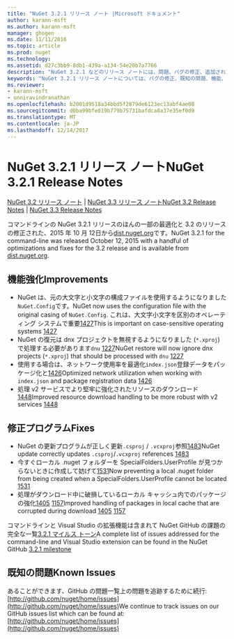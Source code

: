 ```yaml
---
title: "NuGet 3.2.1 リリース ノート |Microsoft ドキュメント"
author: karann-msft
ms.author: karann-msft
manager: ghogen
ms.date: 11/11/2016
ms.topic: article
ms.prod: nuget
ms.technology: 
ms.assetid: d27c3bb9-8db1-439a-a134-54e20b7a7766
description: "NuGet 3.2.1 などのリリース ノートには、問題、バグの修正、追加された機能、および Dcr が知られています。"
keywords: "NuGet 3.2.1 リリース ノートについては、バグの修正、既知の問題、機能、Dcr を追加します。"
ms.reviewer:
- karann-msft
- unniravindranathan
ms.openlocfilehash: b2001d9518a34bbd5f2879de6123ec13abf4ae08
ms.sourcegitcommit: d0ba99bfe019b779b75731bafdca8a37e35ef0d9
ms.translationtype: MT
ms.contentlocale: ja-JP
ms.lasthandoff: 12/14/2017
---
```

# <a name="nuget-321-release-notes"></a><span data-ttu-id="0c066-104">NuGet 3.2.1 リリース ノート</span><span class="sxs-lookup"><span data-stu-id="0c066-104">NuGet 3.2.1 Release Notes</span></span>

<span data-ttu-id="0c066-105">[NuGet 3.2 リリース ノート](../release-notes/nuget-3.2.md) | [NuGet 3.3 リリース ノート](../release-notes/nuget-3.3.md)</span><span class="sxs-lookup"><span data-stu-id="0c066-105">[NuGet 3.2 Release Notes](../release-notes/nuget-3.2.md) | [NuGet 3.3 Release Notes](../release-notes/nuget-3.3.md)</span></span>

<span data-ttu-id="0c066-106">コマンドラインの NuGet 3.2.1 リリースのほんの一部の最適化と 3.2 のリリースの修正された、2015 年 10 月 12日から[dist.nuget.org](http://dist.nuget.org/index.html)です。</span><span class="sxs-lookup"><span data-stu-id="0c066-106">NuGet 3.2.1 for the command-line was released October 12, 2015 with a handful of optimizations and fixes for the 3.2 release and is available from [dist.nuget.org](http://dist.nuget.org/index.html).</span></span>

## <a name="improvements"></a><span data-ttu-id="0c066-107">機能強化</span><span class="sxs-lookup"><span data-stu-id="0c066-107">Improvements</span></span>

* <span data-ttu-id="0c066-108">NuGet は、元の大文字と小文字の構成ファイルを使用するようになりました`NuGet.Config`です。</span><span class="sxs-lookup"><span data-stu-id="0c066-108">NuGet now uses the configuration file with the original casing of `NuGet.Config`.</span></span>  <span data-ttu-id="0c066-109">これは、大文字小文字を区別のオペレーティング システムで重要[1427](https://github.com/NuGet/Home/issues/1427)</span><span class="sxs-lookup"><span data-stu-id="0c066-109">This is important on case-sensitive operating systems [1427](https://github.com/NuGet/Home/issues/1427)</span></span>
* <span data-ttu-id="0c066-110">NuGet の復元は dnx プロジェクトを無視するようになりました (`*.xproj`) で処理する必要があります`dnu` [1227](https://github.com/NuGet/Home/issues/1227)</span><span class="sxs-lookup"><span data-stu-id="0c066-110">NuGet restore will now ignore dnx projects (`*.xproj`) that should be processed with `dnu` [1227](https://github.com/NuGet/Home/issues/1227)</span></span>
* <span data-ttu-id="0c066-111">使用する場合は、ネットワーク使用率を最適化`index.json`登録データをパッケージ化と[1426](https://github.com/NuGet/Home/issues/1426)</span><span class="sxs-lookup"><span data-stu-id="0c066-111">Optimized network utilization when working with `index.json` and package registration data [1426](https://github.com/NuGet/Home/issues/1426)</span></span>
* <span data-ttu-id="0c066-112">処理 v2 サービスでより堅牢に強化されたリソースのダウンロード[1448](https://github.com/NuGet/Home/issues/1448)</span><span class="sxs-lookup"><span data-stu-id="0c066-112">Improved resource download handling to be more robust with v2 services [1448](https://github.com/NuGet/Home/issues/1448)</span></span>

## <a name="fixes"></a><span data-ttu-id="0c066-113">修正プログラム</span><span class="sxs-lookup"><span data-stu-id="0c066-113">Fixes</span></span>

* <span data-ttu-id="0c066-114">NuGet の更新プログラムが正しく更新`.csproj` / `.vcxproj`参照[1483](https://github.com/NuGet/Home/issues/1483)</span><span class="sxs-lookup"><span data-stu-id="0c066-114">NuGet update correctly updates `.csproj`/`.vcxproj` references [1483](https://github.com/NuGet/Home/issues/1483)</span></span>
* <span data-ttu-id="0c066-115">今すぐローカル .nuget フォルダーを SpecialFolders.UserProfile が見つからないときに作成して妨げて[1531](https://github.com/NuGet/Home/issues/1531)</span><span class="sxs-lookup"><span data-stu-id="0c066-115">Now preventing a local .nuget folder from being created when a SpecialFolders.UserProfile cannot be located [1531](https://github.com/NuGet/Home/issues/1531)</span></span>
* <span data-ttu-id="0c066-116">処理がダウンロード中に破損しているローカル キャッシュ内でのパッケージの強化[1405](https://github.com/NuGet/Home/issues/1405) [1157](https://github.com/NuGet/Home/issues/1157)</span><span class="sxs-lookup"><span data-stu-id="0c066-116">Improved handling of packages in local cache that are corrupted during download [1405](https://github.com/NuGet/Home/issues/1405) [1157](https://github.com/NuGet/Home/issues/1157)</span></span>

<span data-ttu-id="0c066-117">コマンドラインと Visual Studio の拡張機能は含まれて NuGet GitHub の課題の完全な一覧[3.2.1 マイルス トーン](https://github.com/NuGet/Home/issues?q=milestone%3A3.2.1+is%3Aclosed)</span><span class="sxs-lookup"><span data-stu-id="0c066-117">A complete list of issues addressed for the command-line and Visual Studio extension can be found in the NuGet GitHub [3.2.1 milestone](https://github.com/NuGet/Home/issues?q=milestone%3A3.2.1+is%3Aclosed)</span></span>

## <a name="known-issues"></a><span data-ttu-id="0c066-118">既知の問題</span><span class="sxs-lookup"><span data-stu-id="0c066-118">Known Issues</span></span>

<span data-ttu-id="0c066-119">あることができます、GitHub の問題一覧上の問題を追跡するために続行: [http://github.com/nuget/home/issues](http://github.com/nuget/home/issues)</span><span class="sxs-lookup"><span data-stu-id="0c066-119">We continue to track issues on our GitHub issues list which can be found at: [http://github.com/nuget/home/issues](http://github.com/nuget/home/issues)</span></span>